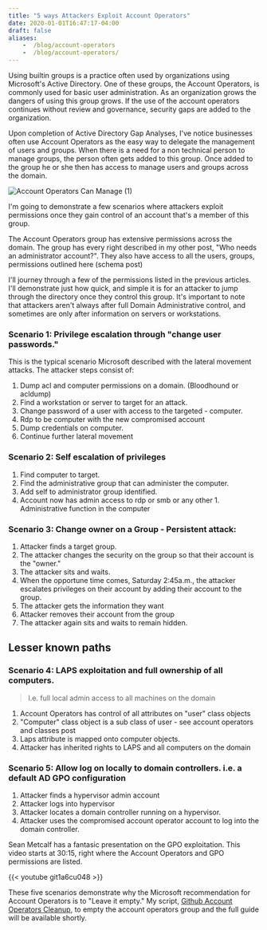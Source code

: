```yaml
---
title: "5 ways Attackers Exploit Account Operators"
date: 2020-01-01T16:47:17-04:00
draft: false
aliases: 
    -  /blog/account-operators
    -  /blog/account-operators/
---
```



Using builtin groups is a practice often used by organizations using Microsoft's Active Directory. One of these groups, the Account Operators, is commonly used for basic user administration. As an organization grows the dangers of using this group grows. If the use of the account operators continues without review and governance, security gaps are added to the organization.

Upon completion of Active Directory Gap Analyses, I've notice businesses often use Account Operators as the easy way to delegate the management of users and groups. When there is a need for a non technical person to manage groups, the person often gets added to this group. Once added to the group he or she then has access to manage users and groups across the domain.

![Account Operators Can Manage (1)](/blog/2019/images/accountopsmanage.png?classes=shadow&width=40pc)

I'm going to demonstrate a few scenarios where attackers exploit permissions once they gain control of an account that's a member of this group.

The Account Operators group has extensive permissions across the domain. The group has every right described in my other post, "Who needs an administrator account?". They also have access to all the users, groups, permissions outlined here (schema post)

I'll journey through a few of the permissions listed in the previous articles. I'll demonstrate just how quick, and simple it is for an attacker to jump through the directory once they control this group.  It's important to note that attackers aren't always after full Domain Administrative control, and sometimes are only after information on servers or workstations.

 

### Scenario 1: Privilege escalation through "change user passwords."
This is the typical scenario Microsoft described with the lateral movement attacks. The attacker steps consist of:

1. Dump acl and computer permissions on a domain. (Bloodhound or acldump)
2. Find a workstation or server to target for an attack.
3. Change password of a user with access to the targeted - computer.
4. Rdp to be computer with the new compromised account
5. Dump credentials on computer.
6. Continue further lateral movement
 

### Scenario 2: Self escalation of privileges

1. Find computer to target.
1. Find the administrative group that can administer the computer.
1. Add self to administrator group identified.
1. Account now has admin access to rdp or smb or any other 1. Administrative function in the computer
 

### Scenario 3: Change owner on a Group - Persistent attack:
1. Attacker finds a target group.
1. The attacker changes the security on the group so that their account is the "owner."
1. The attacker sits and waits.
1. When the opportune time comes, Saturday 2:45a.m., the attacker escalates privileges on their account by adding their account to the group.
1. The attacker gets the information they want
1. Attacker removes their account from the group
1. The attacker again sits and waits to remain hidden.
 

## Lesser known paths
 
### Scenario 4: LAPS exploitation and full ownership of all computers.
> I.e. full local admin access to all machines on the domain

1. Account Operators has control of all attributes on "user" class objects
1. "Computer" class object is a sub class of user - see account operators and classes post
1. Laps attribute is mapped onto computer objects.
1. Attacker has inherited rights to LAPS and all computers on the domain
 

### Scenario 5: Allow log on locally to domain controllers. i.e. a default AD GPO configuration
1. Attacker finds a hypervisor admin account
1. Attacker logs into hypervisor
1. Attacker locates a domain controller running on a hypervisor.
1. Attacker uses the compromised account operator account to log into the domain controller.

Sean Metcalf has a fantasic presentation on the GPO exploitation.  This video starts at 30:15, right where the Account Operators and GPO permissions are listed.

 {{< youtube git1a6cu048 >}}


These five scenarios demonstrate why the Microsoft recommendation for Account Operators is to "Leave it empty." My script, [Github Account Operators Cleanup](https://github.com/davidprowe/AD_Sec_Tools/tree/master/AD_User_AccountOpsCleanup), to empty the account operators group and the full guide will be available shortly.